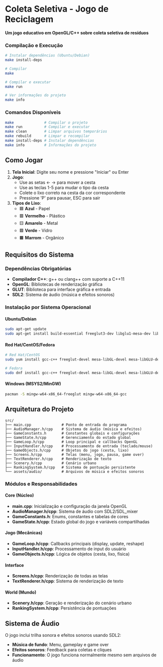 # Coleta Seletiva - Jogo de Reciclagem 

**Um jogo educativo em OpenGL/C++ sobre coleta seletiva de resíduos**

### Compilação e Execução
```bash
# Instalar dependências (Ubuntu/Debian)
make install-deps

# Compilar
make

# Compilar e executar
make run

# Ver informações do projeto
make info
```

### Comandos Disponíveis
```bash
make              # Compilar o projeto
make run          # Compilar e executar
make clean        # Limpar arquivos temporários
make rebuild      # Limpar e recompilar
make install-deps # Instalar dependências
make info         # Informações do projeto
```

## Como Jogar

1. **Tela Inicial**: Digite seu nome e pressione "Iniciar" ou Enter
2. **Jogo**: 
   - Use as setas ← → para mover a cesta
   - Use as teclas 1-5 para mudar o tipo da cesta
   - Colete o lixo correto na cesta da cor correspondente
   - Pressione 'P' para pausar, ESC para sair
3. **Tipos de Lixo**:
   - 🟦 **Azul** - Papel
   - 🟥 **Vermelho** - Plástico  
   - 🟨 **Amarelo** - Metal
   - 🟩 **Verde** - Vidro
   - 🟫 **Marrom** - Orgânico

## Requisitos do Sistema

### Dependências Obrigatórias
- **Compilador C++**: g++ ou clang++ com suporte a C++11
- **OpenGL**: Bibliotecas de renderização gráfica
- **GLUT**: Biblioteca para interface gráfica e entrada
- **SDL2**: Sistema de áudio (música e efeitos sonoros)

### Instalação por Sistema Operacional

#### Ubuntu/Debian
```bash
sudo apt-get update
sudo apt-get install build-essential freeglut3-dev libglu1-mesa-dev libgl1-mesa-dev libsdl2-dev libsdl2-mixer-dev
```

#### Red Hat/CentOS/Fedora
```bash
# Red Hat/CentOS
sudo yum install gcc-c++ freeglut-devel mesa-libGL-devel mesa-libGLU-devel SDL2-devel SDL2_mixer-devel

# Fedora
sudo dnf install gcc-c++ freeglut-devel mesa-libGL-devel mesa-libGLU-devel SDL2-devel SDL2_mixer-devel
```

#### Windows (MSYS2/MinGW)
```bash
pacman -S mingw-w64-x86_64-freeglut mingw-w64-x86_64-gcc
```

## Arquitetura do Projeto

```
src/
├── main.cpp              # Ponto de entrada do programa
├── AudioManager.h/cpp    # Sistema de áudio (música e efeitos)
├── GameConstants.h       # Constantes globais e configurações
├── GameState.h/cpp       # Gerenciamento do estado global
├── GameLoop.h/cpp        # Loop principal e callbacks OpenGL
├── InputHandler.h/cpp    # Processamento de entrada (teclado/mouse)
├── GameObjects.h/cpp     # Objetos do jogo (cesta, lixo)
├── Screens.h/cpp         # Telas (menu, jogo, pausa, game over)
├── TextRenderer.h/cpp    # Renderização de texto
├── Scenery.h/cpp         # Cenário urbano
├── RankingSystem.h/cpp   # Sistema de pontuação persistente
└── assets/audio/         # Arquivos de música e efeitos sonoros
```

### Módulos e Responsabilidades

#### Core (Núcleo)
- **main.cpp**: Inicialização e configuração da janela OpenGL
- **AudioManager.h/cpp**: Sistema de áudio com SDL2/SDL_mixer
- **GameConstants.h**: Enums, constantes e tabelas de cores
- **GameState.h/cpp**: Estado global do jogo e variáveis compartilhadas

#### Jogo (Mecânicas)
- **GameLoop.h/cpp**: Callbacks principais (display, update, reshape)
- **InputHandler.h/cpp**: Processamento de input do usuário
- **GameObjects.h/cpp**: Lógica de objetos (cesta, lixo, física)

#### Interface
- **Screens.h/cpp**: Renderização de todas as telas
- **TextRenderer.h/cpp**: Sistema de renderização de texto

#### World (Mundo)
- **Scenery.h/cpp**: Geração e renderização do cenário urbano
- **RankingSystem.h/cpp**: Persistência de pontuações

## Sistema de Áudio

O jogo inclui trilha sonora e efeitos sonoros usando SDL2:
- **Música de fundo**: Menu, gameplay e game over
- **Efeitos sonoros**: Feedback para coletas e cliques
- **Funcionamento**: O jogo funciona normalmente mesmo sem arquivos de áudio